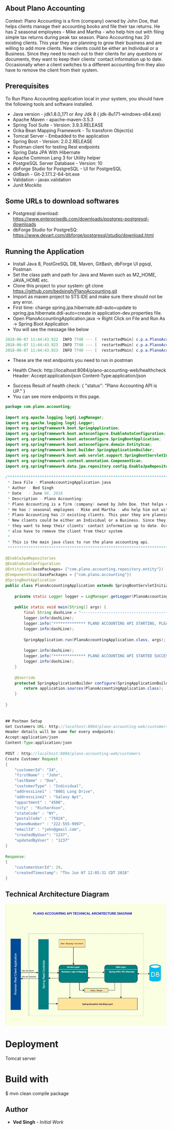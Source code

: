 ## About Plano Accounting
Context: Plano Accounting is a firm (company) owned by John Doe, that helps clients manage their accounting books and file their tax returns. He has 2 seasonal employees - Mike and Martha - who help him out with filing simple tax returns during peak tax season. Plano Accounting has 20 existing clients. This year they are planning to grow their business and are willing to add more clients. New clients could be either an Individual or a Business. Since they need to reach out to their clients for any questions or documents, they want to keep their clients' contact information up to date. Occasionally when a client switches to a different accounting firm they also have to remove the client from their system. 

## Prerequisites
To Run Plano Accounting application local in your system, you should have the following tools and software installed.
* Java version - jdk1.8.0_171 or Any Jdk 8 ( jdk-8u171-windows-x64.exe)
* Apache Maven - apache-maven-3.5.3
* Spring Tool Suite - Version: 3.9.3.RELEASE
* Orika Bean Mapping Framework - To transform Object(s)
* Tomcat Server - Embadded to the application
* Spring Boot - Version: 2.0.2.RELEASE
* Postman client for testing Rest endpoints
* Spring Data JPA With Hibernate
* Apache Common Lang 3 for Utility helper
* PostgreSQL Server Database - Version: 10
* dbForge Studio for PostgreSQL - UI for PostgreSQL 
* GitBash - Git-2.17.1.2-64-bit.exe
* Validation - javax.validation
* Junit Mockito

## Some URLs to download softwares
* Postgresql download: https://www.enterprisedb.com/downloads/postgres-postgresql-downloads
* dbForge Studio for PostgreSQ: https://www.devart.com/dbforge/postgresql/studio/download.html

## Running the Application
* Install Java 8, PostGreSQL DB, Maven, GitBash, dbForge UI pgsql, Postman
* Set the class path and path for Java and Maven such as M2_HOME, JAVA_HOME etc. 
* Clone this project to your system: git clone https://github.com/bedsingh/PlanoAccounting.git
* Import as maven project to STS IDE and make sure there should not be any error.
* First time: change spring.jpa.hibernate.ddl-auto=update to spring.jpa.hibernate.ddl-auto=create in application-dev.properties file.
* Open PlanoAccountingApplication.java -> Right Click on File and Run As -> Spring Boot Application
* You will see the message like below 
```java
2018-06-07 11:44:43.922  INFO 7740 --- [  restartedMain] c.p.a.PlanoAccountingApplication         : -------------------------------------------------------------------------
2018-06-07 11:44:43.923  INFO 7740 --- [  restartedMain] c.p.a.PlanoAccountingApplication         : ************** PLANO ACCOUNTING API STARTED SUCCESSFULLY. *************** 
2018-06-07 11:44:43.923  INFO 7740 --- [  restartedMain] c.p.a.PlanoAccountingApplication         : -------------------------------------------------------------------------
```
* These are the rest endpoints you need to run in postman
 - Health Check: http://localhost:8084/plano-accounting-web/healthcheck
   Header: 
   Accept:application/json
   Content-Type:application/json
*  Success Result of health check: 
   {
    "status": "Plano Accounting API is UP."
   }
* You can see more endpoints in this page.

```java
package com.plano.accounting;

import org.apache.logging.log4j.LogManager;
import org.apache.logging.log4j.Logger;
import org.springframework.boot.SpringApplication;
import org.springframework.boot.autoconfigure.EnableAutoConfiguration;
import org.springframework.boot.autoconfigure.SpringBootApplication;
import org.springframework.boot.autoconfigure.domain.EntityScan;
import org.springframework.boot.builder.SpringApplicationBuilder;
import org.springframework.boot.web.servlet.support.SpringBootServletInitializer;
import org.springframework.context.annotation.ComponentScan;
import org.springframework.data.jpa.repository.config.EnableJpaRepositories;

/***********************************************************************************************************
 * Java File - PlanoAccountingApplication.java
 * Author - Bed Singh
 * Date   - June 06, 2018
 * Description - Plano Accounting:
 * Plano Accounting is a firm (company) owned by John Doe, that helps clients manage their accounting books and file their tax returns. 
 * He has 2 seasonal employees - Mike and Martha - who help him out with filing simple tax returns during peak tax season. 
 * Plano Accounting has 20 existing clients. This year they are planning to grow their business and are willing to add more clients. 
 * New clients could be either an Individual or a Business. Since they need to reach out to their clients for any questions or documents, 
 * they want to keep their clients' contact information up to date. Occasionally when a client switches to a different accounting firm they 
 * also have to remove the client from their system. 
 * 
 * This is the main java class to run the plano accounting api. 
 ***********************************************************************************************************/

@EnableJpaRepositories
@EnableAutoConfiguration
@EntityScan(basePackages= {"com.plano.accounting.repository.entity"})
@ComponentScan(basePackages = {"com.plano.accounting"})
@SpringBootApplication
public class PlanoAccountingApplication extends SpringBootServletInitializer {

	private static Logger logger = LogManager.getLogger(PlanoAccountingApplication.class);

	public static void main(String[] args) {
		final String dashLine = "-------------------------------------------------------------------------";
		logger.info(dashLine);
		logger.info("************** PLANO ACCOUNTING API STARTING, PLEASE WAIT. ************** ");
		logger.info(dashLine);

		SpringApplication.run(PlanoAccountingApplication.class, args);

		logger.info(dashLine);
		logger.info("************** PLANO ACCOUNTING API STARTED SUCCESSFULLY. *************** ");
		logger.info(dashLine);
	} 

	@Override
	protected SpringApplicationBuilder configure(SpringApplicationBuilder application) {
		return application.sources(PlanoAccountingApplication.class);
	}

}


## Postman Setup
Get Customers URL: http://localhost:8084/plano-accounting-web/customers?customerType=Business
Header details will be same for every endpoints: 
Accept:application/json
Content-Type:application/json

POST : http://localhost:8084/plano-accounting-web/customers
Create Customer Request : 
{
	"customerId": "24",
	"firstName" : "John",
	"lastName" : "Doe",
	"customerType" : "Individual",
	"addressLine1" : "8001 Long Drive",
	"addressLine2" : "Galaxy Apt",
	"appartment" : "4500",
	"city" : "Richardson",
	"stateCode" : "NY",
	"postalCode" : "75924",
	"phoneNumber" : "222-555-9997",
	"emailId" : "john@gmail.com",
	"createdByUser": "1237",
	"updatedByUser" : "1237" 
}

Response: 
{
    "customerUserId": 29,
    "createdTimestamp": "Thu Jun 07 12:05:31 CDT 2018"
}

```

## Technical Architecture Diagram
![PDF](https://github.com/bedsingh/PlanoAccounting/blob/master/Technical_Diagram_Screen.JPG)

# Deployment
Tomcat server

# Build with
$ mvn clean compile package

## Author

*  **Ved Singh** - *Initial Work*

